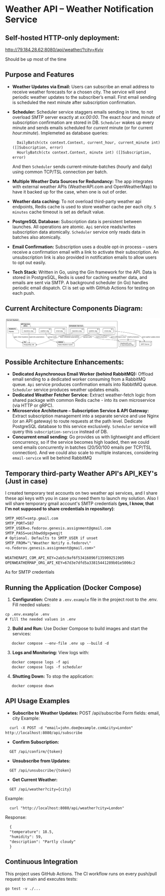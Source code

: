 # Weather API – Weather Notification Service

## Self-hosted HTTP-only deployment:
http://79.184.28.62:8080/api/weather/?city=Kyiv

Should be up most of the time

## Purpose and Features

- **Weather Updates via Email:**
Users can subscribe an email address to receive weather forecasts for a chosen city.
The service will send periodic weather updates to the subscriber’s email.
First email sending is scheduled the next minute after subscription confirmation.
- **Scheduler:** Scheduler service staggers emails sending in time, to not overload SMTP server exactly at *xx:00:00*.
The exact *hour* and *minute* of subscription confirmation are stored in DB.
`Scheduler` wakes up every minute and sends emails scheduled for *current* minute (or for current *hour:minute*).
Implemeted as database queries:

        DailyBatch(ctx context.Context, current_hour, current_minute int) ([]Subscription, error)
        HourlyBatch(ctx context.Context, minute int) ([]Subscription, error)

  And then `Scheduler` sends current-minute-batches (hourly and daily) using common TCP/TSL connection per batch.
- **Multiple Weather Data Sources for Redundancy:** The app integrates with external weather APIs (WeatherAPI.com and OpenWeatherMap) to have it backed up for the case, when one is out of order.
- **Weather data caching:** To not overload third-party weather api endpoints, Redis cache is used to store weather cache per each city. `5 minutes` cache timeout is set as default value.
- **PostgreSQL Database:** Subscription data is persistent between launches. All operations are atomic. `Api` service reads/writes subscription data atomically. `Scheduler` service only reads data in batches also atomically.
- **Email Confirmation:** Subscription uses a double opt-in process – users receive a confirmation email with a link to activate their subscription. An unsubscription link is also provided in notification emails to allow users to opt out easily.
- **Tech Stack:** Written in Go, using the Gin framework for the API. Data is stored in PostgreSQL, Redis is used for caching weather data, and emails are sent via SMTP. A background scheduler (in Go) handles periodic email dispatch. CI is set up with GitHub Actions for testing on each push.

## Current Architecture Components Diagram:

![Alt text](docs/component_diagram.png)

## Possible Architecture Enhancements:

- **Dedicated Asynchronous Email Worker (behind RabbitMQ):** Offload email sending to a dedicated worker consuming from a RabbitMQ queue. `Api` service produces confirmation emails into RabbitMQ queue. `Scheduler` service produces weather updates emails.
- **Dedicated Weather Fetcher Service:** Extract weather-fetch logic from shared package with common Redis cache - into its own microservice (via HTTP or gRPC).
- **Microservice Architecture – Subscription Service & API Gateway:** Extract subscription management into a separate service and use Nginx (or an API gateway) to route requests at the path level. Dedicate PostgreSQL database to this service exclusively. `Scheduler` service will query this `subscription-service` instead of DB.
- **Concurrent email sending**: Go provides us with lightweight and efficient concurrency, so if the service becomes high loaded, then we could send emails concurrently in batches (20/50/100 emails per TCP/TSL connection). And we could also scale to multiple instances, considering `email-service` will be behind RabbitMQ

## Temporary third-party Weather API's API_KEY's (Just in case)

I created temporary test accounts on two weather api services, and I share these api keys with you in case you need them to launch my solution.
Also I will share temporary gmail account's SMTP credentials **(yes, I know, that I'm not supposed to share credentials in repository)**:
```
SMTP_HOST=smtp.gmail.com
SMTP_PORT=587
SMTP_USER=o.fedorov.genesis.assignment@gmail.com
SMTP_PASS=ueihbwddgxgweqjt
# Optional. Defaults to SMTP_USER if unset
SMTP_FROM="\"Weather Notify o.fedorov\" <o.fedorov.genesis.assignment@gmail.com>"

WEATHERAPI_COM_API_KEY=2ab5c9af6f53416896f135909251905
OPENWEATHERMAP_ORG_API_KEY=67d3e7dfd5a33815441289b01e5006c2
```
As for SMTP credentials

## Running the Application (Docker Compose)

1. **Configuration:** Create a `.env.example` file in the project root to the .env. Fill needed values:
```
cp .env.example .env
# fill the needed values in .env
```

2. **Build and Run:** Use Docker Compose to build images and start the services:
```
   docker compose --env-file .env up --build -d
```

3. **Logs and Monitoring:** View logs with:
```
   docker compose logs -f api
   docker compose logs -f scheduler
```

4. **Shutting Down:** To stop the application:
```
   docker compose down
```

## API Usage Examples

- **Subscribe to Weather Updates:**
  POST /api/subscribe
  Form fields: email, city
  Example:
```
  curl -X POST -d "email=john.doe@example.com&city=London" http://localhost:8080/api/subscribe
```

- **Confirm Subscription:**
```
  GET /api/confirm/{token}
```

- **Unsubscribe from Updates:**
```
  GET /api/unsubscribe/{token}
```

- **Get Current Weather:**
```
  GET /api/weather?city={city}
```
  Example:
```
  curl "http://localhost:8080/api/weather?city=London"
```
  Response:
```
  {
  "temperature": 18.5,
  "humidity": 59,
  "description": "Partly cloudy"
  }
```

## Continuous Integration

This project uses GitHub Actions. The CI workflow runs on every push/pull request to main and executes tests:
```
go test -v ./...
```
